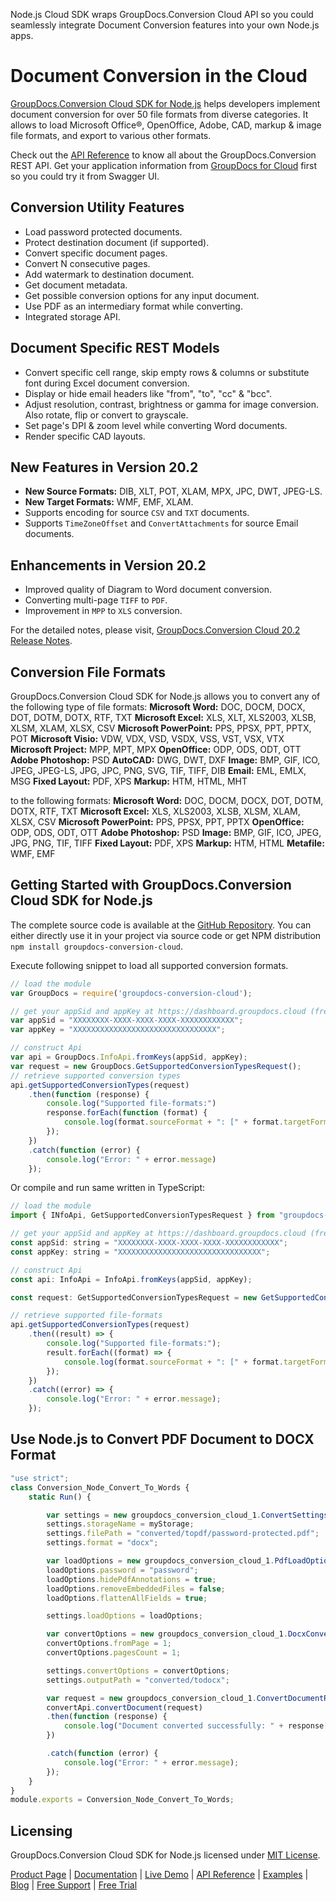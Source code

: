Node.js Cloud SDK wraps GroupDocs.Conversion Cloud API so you could seamlessly integrate Document Conversion features into your own Node.js apps.

# Document Conversion in the Cloud

[GroupDocs.Conversion Cloud SDK for Node.js](https://products.groupdocs.cloud/conversion/nodejs) helps developers implement document conversion for over 50 file formats from diverse categories. It allows to load Microsoft Office®, OpenOffice, Adobe, CAD, markup & image file formats, and export to various other formats. 

Check out the [API Reference](https://apireference.groupdocs.cloud/conversion/) to know all about the GroupDocs.Conversion REST API. Get your application information from [GroupDocs for Cloud](https://dashboard.groupdocs.cloud/#/apps) first so you could try it from Swagger UI.

## Conversion Utility Features

- Load password protected documents.
- Protect destination document (if supported).
- Convert specific document pages.
- Convert N consecutive pages.
- Add watermark to destination document.
- Get document metadata.
- Get possible conversion options for any input document.
- Use PDF as an intermediary format while converting.
- Integrated storage API.

## Document Specific REST Models

- Convert specific cell range, skip empty rows & columns or substitute font during Excel document conversion.
- Display or hide email headers like "from", "to", "cc" & "bcc".
- Adjust resolution, contrast, brightness or gamma for image conversion. Also rotate, flip or convert to grayscale.
- Set page's DPI & zoom level while converting Word documents.
- Render specific CAD layouts.

## New Features in Version 20.2

- **New Source Formats:** DIB, XLT, POT, XLAM, MPX, JPC, DWT, JPEG-LS.
- **New Target Formats:** WMF, EMF, XLAM.
- Supports encoding for source `CSV` and `TXT` documents.
- Supports `TimeZoneOffset` and `ConvertAttachments` for source Email documents.

## Enhancements in Version 20.2

- Improved quality of Diagram to Word document conversion.
- Converting multi-page `TIFF` to `PDF`.
- Improvement in `MPP` to `XLS` conversion.

For the detailed notes, please visit, [GroupDocs.Conversion Cloud 20.2 Release Notes](https://wiki.groupdocs.cloud/conversioncloud/release-notes/2020/groupdocs-conversion-cloud-20-2-release-notes/).

## Conversion File Formats

GroupDocs.Conversion Cloud SDK for Node.js allows you to convert any of the following type of file formats:
**Microsoft Word:** DOC, DOCM, DOCX, DOT, DOTM, DOTX, RTF, TXT
**Microsoft Excel:** XLS, XLT, XLS2003, XLSB, XLSM, XLAM, XLSX, CSV
**Microsoft PowerPoint:** PPS, PPSX, PPT, PPTX, POT
**Microsoft Visio:** VDW, VDX, VSD, VSDX, VSS, VST, VSX, VTX
**Microsoft Project:** MPP, MPT, MPX
**OpenOffice:** ODP, ODS, ODT, OTT
**Adobe Photoshop:** PSD
**AutoCAD:** DWG, DWT, DXF
**Image:** BMP, GIF, ICO, JPEG, JPEG-LS, JPG, JPC, PNG, SVG, TIF, TIFF, DIB
**Email:** EML, EMLX, MSG
**Fixed Layout:** PDF, XPS
**Markup:** HTM, HTML, MHT

to the following formats:
**Microsoft Word:** DOC, DOCM, DOCX, DOT, DOTM, DOTX, RTF, TXT
**Microsoft Excel:** XLS, XLS2003, XLSB, XLSM, XLAM, XLSX, CSV
**Microsoft PowerPoint:** PPS, PPSX, PPT, PPTX
**OpenOffice:** ODP, ODS, ODT, OTT
**Adobe Photoshop:** PSD
**Image:** BMP, GIF, ICO, JPEG, JPG, PNG, TIF, TIFF
**Fixed Layout:** PDF, XPS
**Markup:** HTM, HTML
**Metafile:** WMF, EMF

## Getting Started with GroupDocs.Conversion Cloud SDK for Node.js

The complete source code is available at the [GitHub Repository](https://github.com/groupdocs-conversion-cloud/groupdocs-conversion-cloud-node). You can either directly use it in your project via source code or get NPM distribution `npm install groupdocs-conversion-cloud`.


Execute following snippet to load all supported conversion formats.

```js
// load the module
var GroupDocs = require('groupdocs-conversion-cloud');

// get your appSid and appKey at https://dashboard.groupdocs.cloud (free registration is required).
var appSid = "XXXXXXXX-XXXX-XXXX-XXXX-XXXXXXXXXXXX";
var appKey = "XXXXXXXXXXXXXXXXXXXXXXXXXXXXXXXX";

// construct Api
var api = GroupDocs.InfoApi.fromKeys(appSid, appKey);
var request = new GroupDocs.GetSupportedConversionTypesRequest();
// retrieve supported conversion types
api.getSupportedConversionTypes(request)
    .then(function (response) {
        console.log("Supported file-formats:")
        response.forEach(function (format) {
            console.log(format.sourceFormat + ": [" + format.targetFormats.join(", ") + "]");
        });
    })
    .catch(function (error) {
        console.log("Error: " + error.message)
    });
```

Or compile and run same written in TypeScript:

```js
// load the module
import { INfoApi, GetSupportedConversionTypesRequest } from "groupdocs-conversion-cloud";

// get your appSid and appKey at https://dashboard.groupdocs.cloud (free registration is required).
const appSid: string = "XXXXXXXX-XXXX-XXXX-XXXX-XXXXXXXXXXXX";
const appKey: string = "XXXXXXXXXXXXXXXXXXXXXXXXXXXXXXXX";

// construct Api
const api: InfoApi = InfoApi.fromKeys(appSid, appKey);

const request: GetSupportedConversionTypesRequest = new GetSupportedConversionTypesRequest();

// retrieve supported file-formats
api.getSupportedConversionTypes(request)
    .then((result) => {
        console.log("Supported file-formats:");
        result.forEach((format) => {
            console.log(format.sourceFormat + ": [" + format.targetFormats.join(", ") + "]");
        });
    })
    .catch((error) => {
        console.log("Error: " + error.message);
    });
```

## Use Node.js to Convert PDF Document to DOCX Format

```js
"use strict";
class Conversion_Node_Convert_To_Words {
    static Run() {

        var settings = new groupdocs_conversion_cloud_1.ConvertSettings();
        settings.storageName = myStorage;
        settings.filePath = "converted/topdf/password-protected.pdf";
        settings.format = "docx";

        var loadOptions = new groupdocs_conversion_cloud_1.PdfLoadOptions();
        loadOptions.password = "password";
        loadOptions.hidePdfAnnotations = true;
        loadOptions.removeEmbeddedFiles = false;
        loadOptions.flattenAllFields = true;

        settings.loadOptions = loadOptions;

        var convertOptions = new groupdocs_conversion_cloud_1.DocxConvertOptions();
        convertOptions.fromPage = 1;
        convertOptions.pagesCount = 1;

        settings.convertOptions = convertOptions;
        settings.outputPath = "converted/todocx";

        var request = new groupdocs_conversion_cloud_1.ConvertDocumentRequest(settings);
        convertApi.convertDocument(request)
        .then(function (response) {
            console.log("Document converted successfully: " + response[0].url);
        })

        .catch(function (error) {
            console.log("Error: " + error.message);
        });
    }
}
module.exports = Conversion_Node_Convert_To_Words;
```

## Licensing

GroupDocs.Conversion Cloud SDK for Node.js licensed under [MIT License](https://github.com/groupdocs-conversion-cloud/groupdocs-conversion-cloud-node/blob/HEAD/LICENSE).

[Product Page](https://products.groupdocs.cloud/conversion/nodejs) | [Documentation](https://wiki.groupdocs.cloud/conversioncloud/) | [Live Demo](https://products.groupdocs.app/conversion/family) | [API Reference](https://apireference.groupdocs.cloud/conversion/) | [Examples](https://github.com/groupdocs-conversion-cloud/groupdocs-conversion-cloud-node) | [Blog](https://blog.groupdocs.cloud/category/conversion/) | [Free Support](https://blog.groupdocs.cloud/category/conversion/) | [Free Trial](https://dashboard.groupdocs.cloud/#/apps)
